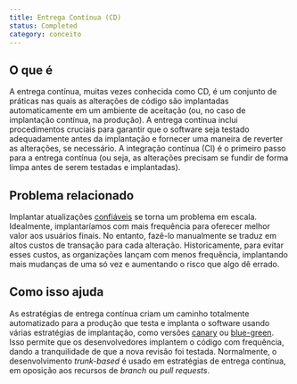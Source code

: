 ```yaml
---
title: Entrega Contínua (CD)
status: Completed
category: conceito
---
```


## O que é
A entrega contínua, muitas vezes conhecida como CD, é um conjunto de práticas nas quais as alterações de código são implantadas automaticamente em um ambiente de aceitação (ou, no caso de implantação contínua, na produção). A entrega contínua inclui procedimentos cruciais para garantir que o software seja testado adequadamente antes da implantação e fornecer uma maneira de reverter as alterações, se necessário. A integração contínua (CI) é o primeiro passo para a entrega contínua (ou seja, as alterações precisam se fundir de forma limpa antes de serem testadas e implantadas).

## Problema relacionado
Implantar atualizações [confiáveis](/reliability/) se torna um problema em escala. Idealmente, implantaríamos com mais frequência para oferecer melhor valor aos usuários finais. No entanto, fazê-lo manualmente se traduz em altos custos de transação para cada alteração. Historicamente, para evitar esses custos, as organizações lançam com menos frequência, implantando mais mudanças de uma só vez e aumentando o risco que algo dê errado.

## Como isso ajuda
As estratégias de entrega contínua criam um caminho totalmente automatizado para a produção que testa e implanta o software usando várias estratégias de implantação, como versões [canary](/canary_deployment/) ou [blue-green](/blue_green_deployment/). Isso permite que os desenvolvedores implantem o código com frequência, dando a tranquilidade de que a nova revisão foi testada. Normalmente, o desenvolvimento *trunk-based* é usado em estratégias de entrega contínua, em oposição aos recursos de *branch* ou *pull requests*.

